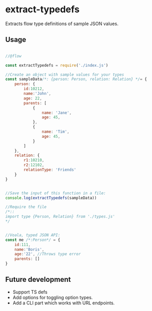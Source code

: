 # extract-typedefs
Extracts flow type definitions of sample JSON values.

## Usage

```javascript

//@flow

const extractTypedefs = require('./index.js')

//Create an object with sample values for your types
const sampleData/*: {person: Person, relation: Relation} */= {
    person: {
        id:10212,
        name:'John',
        age: 22,
        parents: [
            {
                name: 'Jane',
                age: 45,
            },
            {
                name: 'Tim',
                age: 45,
            }
        ]
    },
    relation: {
        r1:10210,
        r2:12102,
        relationType: 'Friends'
    }
}


//Save the input of this function in a file:
console.log(extractTypedefs(sampleData))

//Require the file
/*::
import type {Person, Relation} from './types.js'
*/


//Voala, typed JSON API:
const me /*:Person*/ = {
    id:111, 
    name:'Boris',
    age:'22', //Throws type error
    parents: []
}

```
## Future development
* Support TS defs
* Add options for toggling option types.
* Add a CLI part which works with URL endpoints.
